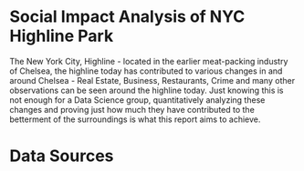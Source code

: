 # Social Impact Analysis of NYC Highline Park
The New York City, Highline - located in the earlier meat-packing industry of Chelsea, the highline today has contributed to various changes in and around Chelsea - Real Estate, Business, Restaurants, Crime and many other observations can be seen around the highline today. Just knowing this is not enough for a Data Science group, quantitatively analyzing these changes and proving just how much they have contributed to the betterment of the surroundings is what this report aims to achieve.

# Data Sources
